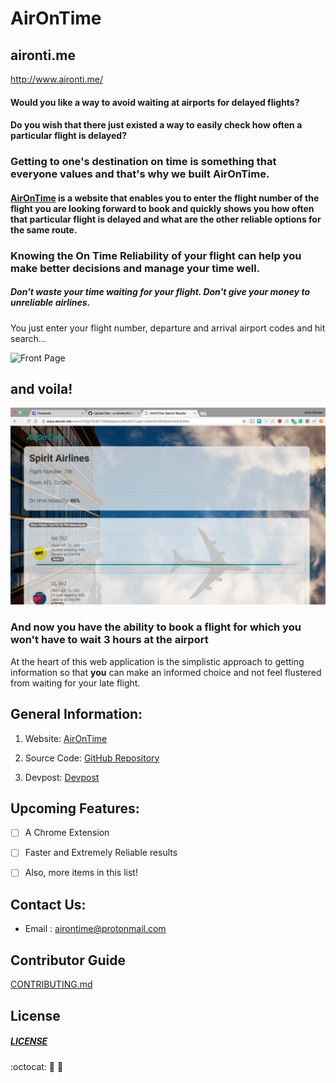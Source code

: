 # AirOnTime
## aironti.me

http://www.aironti.me/

#### Would you like a way to avoid waiting at airports for delayed flights? 
#### Do you wish that there just existed a way to easily check how often a particular flight is delayed?

### Getting to one's destination on time is something that everyone values and that's why we built AirOnTime.


#### [AirOnTime](http://www.aironti.me/) is a website that enables you to enter the flight number of the flight you are looking forward to book and quickly shows you how often that particular flight is delayed and what are the other reliable options for the same route. 

### Knowing the On Time Reliability of your flight can help you make better decisions and manage your time well.

##### Don't waste your time waiting for your flight. Don't give your money to unreliable airlines. 


You just enter your flight number, departure and arrival airport codes and hit search...

![Front Page](/img/frontpage.jpeg)

## and voila!
![Results Page](/img/searchresults.jpeg)



### And now you have the ability to book a flight for which you **won't have to wait 3 hours** at the airport ###

At the heart of this web application is the simplistic approach to getting information so that **you** can make an informed choice and not feel flustered from waiting for your late flight.



## General Information:

1. Website: [ AirOnTime ](http://www.aironti.me/)

2. Source Code: [GitHub Repository](https://github.com/a-sahdev/AirOnTime)

3. Devpost: <a href="https://devpost.com/software/airontime" target="_blank">Devpost</a>






## Upcoming Features: 
- [ ] A Chrome Extension 

- [ ] Faster and Extremely Reliable results

- [ ] Also, more items in this list!


## Contact Us:
- Email : [airontime@protonmail.com](airontime@protonmail.com)


## Contributor Guide
[CONTRIBUTING.md](https://github.com/a-sahdev/AirOnTime/blob/master/CONTRIBUTING.md)


## License 

##### [LICENSE](LICENSE.md) 


:octocat: :rocket: :tada:
